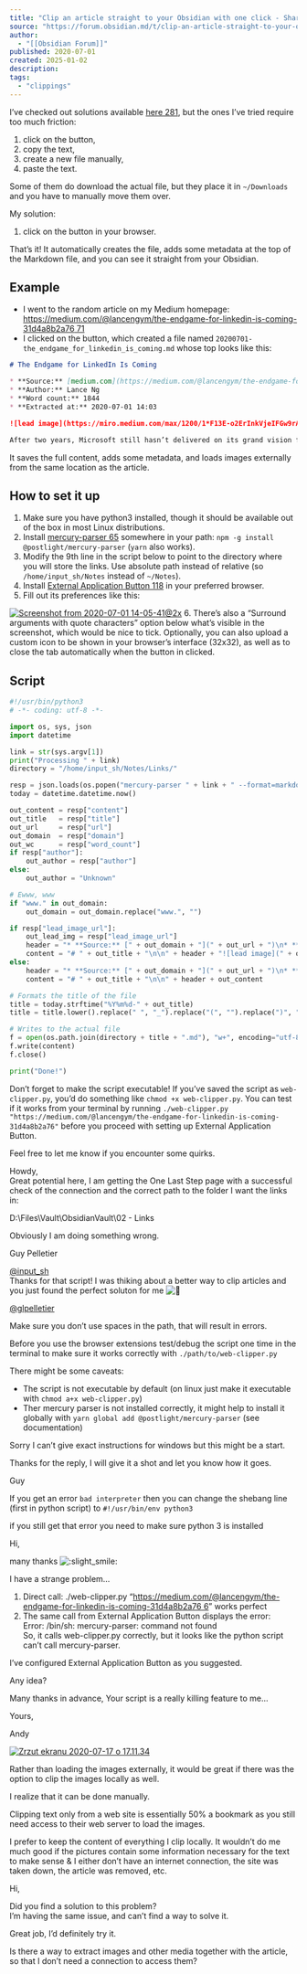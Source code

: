 ```yaml
---
title: "Clip an article straight to your Obsidian with one click - Share & showcase - Obsidian Forum"
source: "https://forum.obsidian.md/t/clip-an-article-straight-to-your-obsidian-with-one-click/2615"
author:
  - "[[Obsidian Forum]]"
published: 2020-07-01
created: 2025-01-02
description:
tags:
  - "clippings"
---
```

I’ve checked out solutions available [here 281](https://forum.obsidian.md/t/how-do-i-get-content-from-websites-into-my-notes/1738), but the ones I’ve tried require too much friction:

1. click on the button,
2. copy the text,
3. create a new file manually,
4. paste the text.

Some of them do download the actual file, but they place it in `~/Downloads` and you have to manually move them over.

My solution:

1. click on the button in your browser.

That’s it! It automatically creates the file, adds some metadata at the top of the Markdown file, and you can see it straight from your Obsidian.

## Example

- I went to the random article on my Medium homepage: [https://medium.com/@lancengym/the-endgame-for-linkedin-is-coming-31d4a8b2a76 71](https://medium.com/@lancengym/the-endgame-for-linkedin-is-coming-31d4a8b2a76)
- I clicked on the button, which created a file named `20200701-the_endgame_for_linkedin_is_coming.md` whose top looks like this:

```markdown
# The Endgame for LinkedIn Is Coming

* **Source:** [medium.com](https://medium.com/@lancengym/the-endgame-for-linkedin-is-coming-31d4a8b2a76)
* **Author:** Lance Ng
* **Word count:** 1844
* **Extracted at:** 2020-07-01 14:03

![lead image](https://miro.medium.com/max/1200/1*F13E-o2ErInkVjeIFGw9rA.png)

After two years, Microsoft still hasn’t delivered on its grand vision for LinkedIn. And it may never do so. [...]
```

It saves the full content, adds some metadata, and loads images externally from the same location as the article.

## How to set it up

1. Make sure you have python3 installed, though it should be available out of the box in most Linux distributions.
2. Install [mercury-parser 65](https://github.com/postlight/mercury-parser/) somewhere in your path: `npm -g install @postlight/mercury-parser` (`yarn` also works).
3. Modify the 9th line in the script below to point to the directory where you will store the links. Use absolute path instead of relative (so `/home/input_sh/Notes` instead of `~/Notes`).
4. Install [External Application Button 118](https://add0n.com/external-application-button.html) in your preferred browser.
5. Fill out its preferences like this:

[![Screenshot from 2020-07-01 14-05-41@2x](https://forum.obsidian.md/uploads/default/optimized/2X/7/7f9002362fa05283b8984fb5d808230ea5851ddd_2_327x250.png)](https://forum.obsidian.md/uploads/default/original/2X/7/7f9002362fa05283b8984fb5d808230ea5851ddd.png "Screenshot from 2020-07-01 14-05-41@2x")
6. There’s also a “Surround arguments with quote characters” option below what’s visible in the screenshot, which would be nice to tick. Optionally, you can also upload a custom icon to be shown in your browser’s interface (32x32), as well as to close the tab automatically when the button in clicked.

## Script

```python
#!/usr/bin/python3
# -*- coding: utf-8 -*-

import os, sys, json
import datetime

link = str(sys.argv[1])
print("Processing " + link)
directory = "/home/input_sh/Notes/Links/"

resp = json.loads(os.popen("mercury-parser " + link + " --format=markdown").read())
today = datetime.datetime.now()

out_content = resp["content"]
out_title   = resp["title"]
out_url     = resp["url"]
out_domain  = resp["domain"]
out_wc      = resp["word_count"]
if resp["author"]:
    out_author = resp["author"]
else:
    out_author = "Unknown"

# Ewww, www
if "www." in out_domain:
    out_domain = out_domain.replace("www.", "")

if resp["lead_image_url"]:
    out_lead_img = resp["lead_image_url"]
    header = "* **Source:** [" + out_domain + "](" + out_url + ")\n* **Author:** " + out_author + "\n* **Word count:** " + str(out_wc) + "\n* **Extracted at:** " + today.strftime("%Y-%m-%d %H:%M") + "\n\n"
    content = "# " + out_title + "\n\n" + header + "![lead image](" + out_lead_img + ")\n\n" + out_content
else:
    header = "* **Source:** [" + out_domain + "](" + out_url + ")\n* **Author:** " + out_author + "\n* **Word count:** " + str(out_wc) + "\n* **Extracted at:** " + today.strftime("%Y-%m-%d %H:%M") + "\n\n---\n\n"
    content = "# " + out_title + "\n\n" + header + out_content

# Formats the title of the file
title = today.strftime("%Y%m%d-" + out_title)
title = title.lower().replace(" ", "_").replace("(", "").replace(")", "")

# Writes to the actual file
f = open(os.path.join(directory + title + ".md"), "w+", encoding="utf-8")
f.write(content)
f.close()

print("Done!")
```

Don’t forget to make the script executable! If you’ve saved the script as `web-clipper.py`, you’d do something like `chmod +x web-clipper.py`. You can test if it works from your terminal by running `./web-clipper.py "https://medium.com/@lancengym/the-endgame-for-linkedin-is-coming-31d4a8b2a76"` before you proceed with setting up External Application Button.

Feel free to let me know if you encounter some quirks.

Howdy,  
Great potential here, I am getting the One Last Step page with a successful check of the connection and the correct path to the folder I want the links in:

D:\\Files\\Vault\\ObsidianVault\\02 - Links

Obviously I am doing something wrong.

Guy Pelletier

[@input\_sh](https://forum.obsidian.md/u/input_sh)  
Thanks for that script! I was thiking about a better way to clip articles and you just found the perfect soluton for me ![:purple_heart:](https://forum.obsidian.md/images/emoji/apple/purple_heart.png?v=9 ":purple_heart:")

[@glpelletier](https://forum.obsidian.md/u/glpelletier)

Make sure you don’t use spaces in the path, that will result in errors.

Before you use the browser extensions test/debug the script one time in the terminal to make sure it works correctly with `./path/to/web-clipper.py`

There might be some caveats:

- The script is not executable by default (on linux just make it executable with `chmod a+x web-clipper.py`)
- Ther mercury parser is not installed correctly, it might help to install it globally with `yarn global add @postlight/mercury-parser` (see documentation)

Sorry I can’t give exact instructions for windows but this might be a start.

Thanks for the reply, I will give it a shot and let you know how it goes.

Guy

If you get an error `bad interpreter` then you can change the shebang line (first in python script) to `#!/usr/bin/env python3`

if you still get that error you need to make sure python 3 is installed

Hi,

many thanks ![:slight_smile:](https://forum.obsidian.md/images/emoji/apple/slight_smile.png?v=9 ":slight_smile:")

I have a strange problem…

1. Direct call: ./web-clipper.py “[https://medium.com/@lancengym/the-endgame-for-linkedin-is-coming-31d4a8b2a76 6](https://medium.com/@lancengym/the-endgame-for-linkedin-is-coming-31d4a8b2a76)” works perfect
2. The same call from External Application Button displays the error:  
Error: /bin/sh: mercury-parser: command not found  
So, it calls web-clipper.py correctly, but it looks like the python script can’t call mercury-parser.

I’ve configured External Application Button as you suggested.

Any idea?

Many thanks in advance, Your script is a really killing feature to me…

Yours,

Andy

[![Zrzut ekranu 2020-07-17 o 17.11.34](https://forum.obsidian.md/uploads/default/original/2X/b/b16482a5fed1c685cad9cf426322434b7a885651.png)](https://forum.obsidian.md/uploads/default/original/2X/b/b16482a5fed1c685cad9cf426322434b7a885651.png "Zrzut ekranu 2020-07-17 o 17.11.34")

Rather than loading the images externally, it would be great if there was the option to clip the images locally as well.

I realize that it can be done manually.

Clipping text only from a web site is essentially 50% a bookmark as you still need access to their web server to load the images.

I prefer to keep the content of everything I clip locally. It wouldn’t do me much good if the pictures contain some information necessary for the text to make sense & I either don’t have an internet connection, the site was taken down, the article was removed, etc.

Hi,

Did you find a solution to this problem?  
I’m having the same issue, and can’t find a way to solve it.

Great job, I’d definitely try it.

Is there a way to extract images and other media together with the article, so that I don’t need a connection to access them?